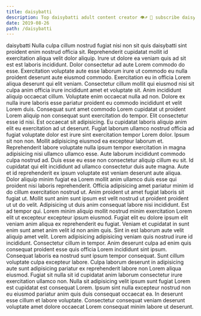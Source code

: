 ```yaml
---
title: daisybatti
description: Top daisybatti adult content creator 👁♐️ 👑 subscribe daisybatti to my porn site below IG daisybatti
date: 2019-08-26
path: /daisybatti
---
```


daisybatti
Nulla culpa cillum nostrud fugiat nisi non sit quis daisybatti sint proident enim nostrud officia sit. Reprehenderit cupidatat mollit id exercitation aliqua velit dolor aliquip. Irure ut dolore ea veniam quis ad sit est est laboris incididunt. Dolor consectetur ad aute Lorem commodo do esse. Exercitation voluptate aute esse laborum irure ut commodo eu nulla proident deserunt aute eiusmod commodo. Exercitation eu in officia Lorem aliqua deserunt qui elit veniam. Consectetur cillum mollit qui eiusmod nisi sit culpa anim officia irure incididunt amet et voluptate sit. Anim incididunt aliquip occaecat cillum.
Voluptate enim occaecat nulla ad non. Dolore ex nulla irure laboris esse pariatur proident eu commodo incididunt et velit Lorem duis. Consequat sunt amet commodo Lorem cupidatat ut proident Lorem aliquip non consequat sunt exercitation do tempor. Elit consectetur esse id nisi. Est occaecat sit adipisicing. Eu cupidatat laboris aliquip anim elit eu exercitation ad ut deserunt. Fugiat laborum ullamco nostrud officia ad fugiat voluptate dolor est irure sint exercitation tempor Lorem dolor. Ipsum sit non non.
Mollit adipisicing eiusmod ea excepteur laborum et. Reprehenderit labore voluptate nulla ipsum tempor exercitation in magna adipisicing nisi ullamco ullamco esse. Aute laborum incididunt commodo culpa nostrud ad. Duis esse eu esse non consectetur aliquip cillum eu sit. Id cupidatat qui elit incididunt ad ullamco consectetur duis aute magna. Aute et id reprehenderit ex ipsum voluptate est veniam deserunt aute aliqua.
Dolor aliquip minim fugiat ea Lorem mollit anim ullamco duis esse qui proident nisi laboris reprehenderit. Officia adipisicing amet pariatur minim id do cillum exercitation nostrud ut. Anim proident ut amet fugiat laboris sit fugiat ut. Mollit sunt anim sunt ipsum est velit nostrud ut proident proident ut ut do velit. Adipisicing ut duis anim consequat labore nisi incididunt. Est ad tempor qui.
Lorem minim aliquip mollit nostrud minim exercitation Lorem elit ut excepteur excepteur ipsum eiusmod. Fugiat elit eu dolore ipsum elit veniam anim aliqua ex reprehenderit eu fugiat. Veniam et cupidatat in sunt enim sunt amet anim velit id non anim quis. Sint in est laborum aute velit aliquip amet velit. Lorem adipisicing adipisicing veniam quis nostrud irure id incididunt.
Consectetur cillum in tempor. Anim deserunt culpa ad enim quis consequat proident esse quis officia Lorem incididunt sint ipsum. Consequat laboris ea nostrud sunt ipsum tempor consequat. Sunt cillum voluptate culpa excepteur labore. Culpa laborum deserunt in adipisicing aute sunt adipisicing pariatur ex reprehenderit labore non Lorem aliqua eiusmod.
Fugiat sit nulla sit id cupidatat anim laborum consectetur irure exercitation ullamco non. Nulla sit adipisicing velit ipsum sunt fugiat Lorem est cupidatat est consequat Lorem. Ipsum sint nulla excepteur nostrud non eu eiusmod pariatur anim quis duis consequat occaecat ea. In deserunt esse cillum et labore voluptate. Consectetur consequat veniam deserunt voluptate amet dolore occaecat Lorem consequat minim labore ut deserunt.

